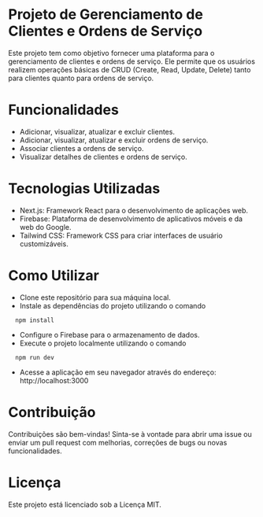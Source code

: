 # Projeto de Gerenciamento de Clientes e Ordens de Serviço

Este projeto tem como objetivo fornecer uma plataforma para o gerenciamento de clientes e ordens de serviço. Ele permite que os usuários realizem operações básicas de CRUD (Create, Read, Update, Delete) tanto para clientes quanto para ordens de serviço.

# Funcionalidades
- Adicionar, visualizar, atualizar e excluir clientes.
- Adicionar, visualizar, atualizar e excluir ordens de serviço.
- Associar clientes a ordens de serviço.
- Visualizar detalhes de clientes e ordens de serviço.
# Tecnologias Utilizadas
- Next.js: Framework React para o desenvolvimento de aplicações web.
- Firebase: Plataforma de desenvolvimento de aplicativos móveis e da web do Google.
- Tailwind CSS: Framework CSS para criar interfaces de usuário customizáveis.
# Como Utilizar
- Clone este repositório para sua máquina local.
- Instale as dependências do projeto utilizando o comando
```
  npm install
```
- Configure o Firebase para o armazenamento de dados.
- Execute o projeto localmente utilizando o comando
```
  npm run dev
  ```
- Acesse a aplicação em seu navegador através do endereço: http://localhost:3000
# Contribuição
Contribuições são bem-vindas! Sinta-se à vontade para abrir uma issue ou enviar um pull request com melhorias, correções de bugs ou novas funcionalidades.

# Licença
Este projeto está licenciado sob a Licença MIT.
